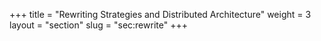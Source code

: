 +++
title = "Rewriting Strategies and Distributed Architecture"
weight = 3
layout = "section"
slug = "sec:rewrite"
+++